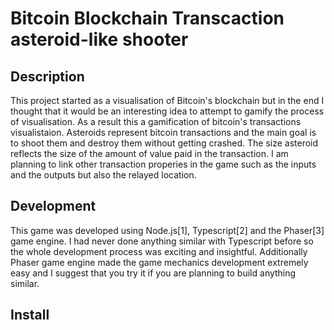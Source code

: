 # Bitcoin Blockchain Transcaction asteroid-like shooter

## Description
This project started as a visualisation of Bitcoin's blockchain but in the end I thought that it would be an interesting idea to attempt to gamify
the process of visualisation. As a result this a gamification of bitcoin's transactions visualistaion. Asteroids represent bitcoin transactions and 
the main goal is to shoot them and destroy them without getting crashed. The size asteroid reflects the size of the amount of value paid in the transaction.
I am planning to link other transaction properies in the game such as the inputs and the outputs but also the relayed location.

## Development
This game was developed using Node.js[1], Typescript[2] and the Phaser[3] game engine. I had never done anything similar with Typescript before so the whole
development process was exciting and insightful. Additionally Phaser game engine made the game mechanics development extremely easy and I suggest that you try it 
if you are planning to build anything similar.

## Install